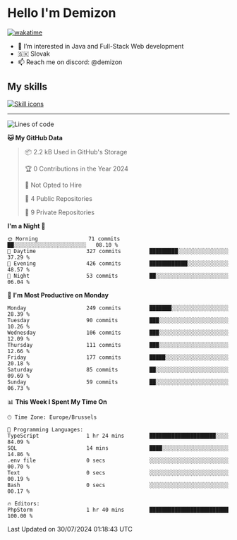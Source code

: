 # Hello I'm Demizon
[![wakatime](https://wakatime.com/badge/user/6ad1949f-d6d7-44f9-9eee-c35e54cc499b.svg)](https://wakatime.com/@6ad1949f-d6d7-44f9-9eee-c35e54cc499b)
- 👀 I’m interested in Java and Full-Stack Web development
- 🇸🇰 Slovak
- 📫 Reach me on discord: @demizon

## My skills
[![Skill icons](https://skillicons.dev/icons?i=java,js,ts,html,css,react,nextjs,tailwind,supabase,py,git,docker,linux,mysql,postgres,mongo&theme=dark)](https://github.com/Demizon3433)

---

<!--START_SECTION:waka-->
![Lines of code](https://img.shields.io/badge/From%20Hello%20World%20I%27ve%20Written-258.9%20thousand%20lines%20of%20code-blue)

**🐱 My GitHub Data** 

> 📦 2.2 kB Used in GitHub's Storage 
 > 
> 🏆 0 Contributions in the Year 2024
 > 
> 🚫 Not Opted to Hire
 > 
> 📜 4 Public Repositories 
 > 
> 🔑 9 Private Repositories 
 > 
**I'm a Night 🦉** 

```text
🌞 Morning                71 commits          ██░░░░░░░░░░░░░░░░░░░░░░░   08.10 % 
🌆 Daytime                327 commits         █████████░░░░░░░░░░░░░░░░   37.29 % 
🌃 Evening                426 commits         ████████████░░░░░░░░░░░░░   48.57 % 
🌙 Night                  53 commits          ██░░░░░░░░░░░░░░░░░░░░░░░   06.04 % 
```
📅 **I'm Most Productive on Monday** 

```text
Monday                   249 commits         ███████░░░░░░░░░░░░░░░░░░   28.39 % 
Tuesday                  90 commits          ███░░░░░░░░░░░░░░░░░░░░░░   10.26 % 
Wednesday                106 commits         ███░░░░░░░░░░░░░░░░░░░░░░   12.09 % 
Thursday                 111 commits         ███░░░░░░░░░░░░░░░░░░░░░░   12.66 % 
Friday                   177 commits         █████░░░░░░░░░░░░░░░░░░░░   20.18 % 
Saturday                 85 commits          ██░░░░░░░░░░░░░░░░░░░░░░░   09.69 % 
Sunday                   59 commits          ██░░░░░░░░░░░░░░░░░░░░░░░   06.73 % 
```


📊 **This Week I Spent My Time On** 

```text
🕑︎ Time Zone: Europe/Brussels

💬 Programming Languages: 
TypeScript               1 hr 24 mins        █████████████████████░░░░   84.09 % 
SQL                      14 mins             ████░░░░░░░░░░░░░░░░░░░░░   14.86 % 
.env file                0 secs              ░░░░░░░░░░░░░░░░░░░░░░░░░   00.70 % 
Text                     0 secs              ░░░░░░░░░░░░░░░░░░░░░░░░░   00.19 % 
Bash                     0 secs              ░░░░░░░░░░░░░░░░░░░░░░░░░   00.17 % 

🔥 Editors: 
PhpStorm                 1 hr 40 mins        █████████████████████████   100.00 % 
```


 Last Updated on 30/07/2024 01:18:43 UTC
<!--END_SECTION:waka-->
